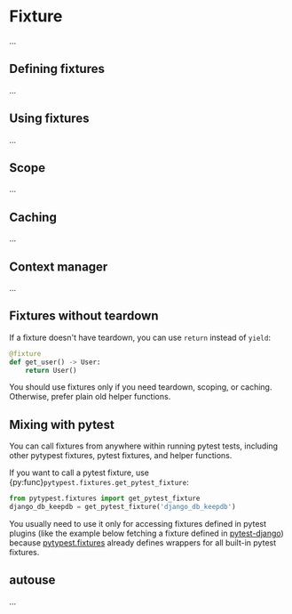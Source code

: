 # Fixture

...

## Defining fixtures

...

## Using fixtures

...

## Scope

...

## Caching

...

## Context manager

...

## Fixtures without teardown

If a fixture doesn't have teardown, you can use `return` instead of `yield`:

```python
@fixture
def get_user() -> User:
    return User()
```

You should use fixtures only if you need teardown, scoping, or caching. Otherwise, prefer plain old helper functions.

## Mixing with pytest

You can call fixtures from anywhere within running pytest tests, including other pytypest fixtures, pytest fixtures, and helper functions.

If you want to call a pytest fixture, use {py:func}`pytypest.fixtures.get_pytest_fixture`:

```python
from pytypest.fixtures import get_pytest_fixture
django_db_keepdb = get_pytest_fixture('django_db_keepdb')
```

You usually need to use it only for accessing fixtures defined in pytest plugins (like the example below fetching a fixture defined in [pytest-django](https://pytest-django.readthedocs.io/)) because [pytypest.fixtures](./fixtures.md) already defines wrappers for all built-in pytest fixtures.

## autouse

...
